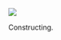 ![](https://db-feed.s3.amazonaws.com/legacy/Screen_Shot_2019_09_22_at_10_36_10_PM-1569206203411.png)

Constructing.
